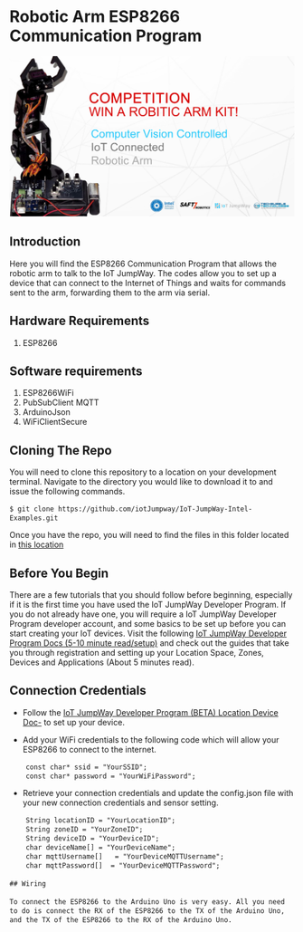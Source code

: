 # Robotic Arm ESP8266 Communication Program

![Robotic Arm ESP8266 Communication Program](../Images/robotic-arm.jpg)

## Introduction

Here you will find the ESP8266 Communication Program that allows the robotic arm to talk to the IoT JumpWay. The codes allow you to set up a device that can connect to the Internet of Things and waits for commands sent to the arm, forwarding them to the arm via serial.

## Hardware Requirements

1. ESP8266

## Software requirements

1. ESP8266WiFi
2. PubSubClient MQTT
3. ArduinoJson
4. WiFiClientSecure

## Cloning The Repo

You will need to clone this repository to a location on your development terminal. Navigate to the directory you would like to download it to and issue the following commands.

    $ git clone https://github.com/iotJumpway/IoT-JumpWay-Intel-Examples.git

Once you have the repo, you will need to find the files in this folder located in [this location](https://github.com/iotJumpway/IoT-JumpWay-Intel-Examples/tree/master/Robotic-Arm/ESP8266 "this location")

## Before You Begin

There are a few tutorials that you should follow before beginning, especially if it is the first time you have used the IoT JumpWay Developer Program. If you do not already have one, you will require a IoT JumpWay Developer Program developer account, and some basics to be set up before you can start creating your IoT devices. Visit the following [IoT JumpWay Developer Program Docs (5-10 minute read/setup)](https://github.com/iotJumpway/IoT-JumpWay-Docs/ "IoT JumpWay Developer Program Docs (5-10 minute read/setup)") and check out the guides that take you through registration and setting up your Location Space, Zones, Devices and Applications (About 5 minutes read).

## Connection Credentials

- Follow the [IoT JumpWay Developer Program (BETA) Location Device Doc-](https://github.com/iotJumpway/IoT-JumpWay-Docs/blob/master/4-Location-Devices.md "IoT JumpWay Developer Program (BETA) Location Device Doc") to set up your device.

- Add your WiFi credentials to the following code which will allow your ESP8266 to connect to the internet.

```
	const char* ssid = "YourSSID";
    const char* password = "YourWiFiPassword";
```

- Retrieve your connection credentials and update the config.json file with your new connection  credentials and sensor setting.

```
    String locationID = "YourLocationID";
    String zoneID = "YourZoneID";
    String deviceID = "YourDeviceID";
    char deviceName[] = "YourDeviceName";
    char mqttUsername[]   = "YourDeviceMQTTUsername";
    char mqttPassword[]  = "YourDeviceMQTTPassword";

## Wiring

To connect the ESP8266 to the Arduino Uno is very easy. All you need to do is connect the RX of the ESP8266 to the TX of the Arduino Uno, and the TX of the ESP8266 to the RX of the Arduino Uno.